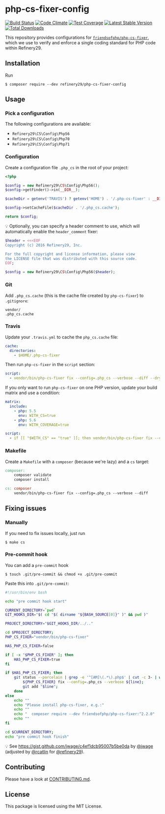 # php-cs-fixer-config

[![Build Status](https://travis-ci.org/refinery29/php-cs-fixer-config.svg?branch=master)](https://travis-ci.org/refinery29/php-cs-fixer-config)
[![Code Climate](https://codeclimate.com/github/refinery29/php-cs-fixer-config/badges/gpa.svg)](https://codeclimate.com/github/refinery29/php-cs-fixer-config)
[![Test Coverage](https://codeclimate.com/github/refinery29/php-cs-fixer-config/badges/coverage.svg)](https://codeclimate.com/github/refinery29/php-cs-fixer-config/coverage)
[![Latest Stable Version](https://poser.pugx.org/refinery29/php-cs-fixer-config/v/stable)](https://packagist.org/packages/refinery29/php-cs-fixer-config)
[![Total Downloads](https://poser.pugx.org/refinery29/php-cs-fixer-config/downloads)](https://packagist.org/packages/refinery29/php-cs-fixer-config)

This repository provides configurations for [`friendsofphp/php-cs-fixer`](http://github.com/FriendsOfPHP/PHP-CS-Fixer), which
we use to verify and enforce a single coding standard for PHP code within Refinery29.

## Installation

Run

```
$ composer require --dev refinery29/php-cs-fixer-config
```

## Usage

### Pick a configuration

The following configurations are available:

* `Refinery29\CS\Config\Php56`
* `Refinery29\CS\Config\Php70`
* `Refinery29\CS\Config\Php71`

### Configuration

Create a configuration file `.php_cs` in the root of your project:

```php
<?php

$config = new Refinery29\CS\Config\Php56();
$config->getFinder()->in(__DIR__);

$cacheDir = getenv('TRAVIS') ? getenv('HOME') . '/.php-cs-fixer' : __DIR__;

$config->setCacheFile($cacheDir . '/.php_cs.cache');

return $config;
```

:bulb: Optionally, you can specify a header comment to use, which will automatically enable the `header_comment` fixer:

```php
$header = <<<EOF
Copyright (c) 2016 Refinery29, Inc.

For the full copyright and license information, please view
the LICENSE file that was distributed with this source code.
EOF;

$config = new Refinery29\CS\Config\Php56($header);
```

### Git

Add `.php_cs.cache` (this is the cache file created by `php-cs-fixer`) to `.gitignore`:

```
vendor/
.php_cs.cache
```

### Travis

Update your `.travis.yml` to cache the `php_cs.cache` file:

```yml
cache:
  directories:
    - $HOME/.php-cs-fixer
```

Then run `php-cs-fixer` in the `script` section:

```yml
script:
  - vendor/bin/php-cs-fixer fix --config=.php_cs --verbose --diff --dry-run
```

If you only want to run `php-cs-fixer` on one PHP version, update your build matrix and use a condition:

```yml
matrix:
  include:
    - php: 5.5
      env: WITH_CS=true
    - php: 5.6
      env: WITH_COVERAGE=true

script:
  - if [[ "$WITH_CS" == "true" ]]; then vendor/bin/php-cs-fixer fix --config=.php_cs --verbose --diff --dry-run; fi
```

### Makefile

Create a `Makefile` with a `composer` (because we're lazy) and a `cs` target:

```Makefile
composer:
	composer validate
	composer install

cs: composer
	vendor/bin/php-cs-fixer fix --config=.php_cs --verbose --diff
```

## Fixing issues

### Manually

If you need to fix issues locally, just run

```
$ make cs
```

### Pre-commit hook

You can add a `pre-commit` hook

```
$ touch .git/pre-commit && chmod +x .git/pre-commit
```

Paste this into `.git/pre-commit`:


```bash
#!/usr/bin/env bash

echo "pre commit hook start"

CURRENT_DIRECTORY=`pwd`
GIT_HOOKS_DIR="$( cd "$( dirname "${BASH_SOURCE[0]}" )" && pwd )"

PROJECT_DIRECTORY="$GIT_HOOKS_DIR/../.."

cd $PROJECT_DIRECTORY;
PHP_CS_FIXER="vendor/bin/php-cs-fixer"

HAS_PHP_CS_FIXER=false

if [ -x "$PHP_CS_FIXER" ]; then
    HAS_PHP_CS_FIXER=true
fi

if $HAS_PHP_CS_FIXER; then
    git status --porcelain | grep -e '^[AM]\(.*\).php$' | cut -c 3- | while read line; do
        ${PHP_CS_FIXER} fix --config=.php_cs --verbose ${line};
        git add "$line";
    done
else
    echo ""
    echo "Please install php-cs-fixer, e.g.:"
    echo ""
    echo "  composer require --dev friendsofphp/php-cs-fixer:^2.2.0"
    echo ""
fi

cd $CURRENT_DIRECTORY;
echo "pre commit hook finish"
```

:bulb: See https://gist.github.com/jwage/c4ef1dcb95007b5be0da by [@jwage](http://github.com/jwage) (adjusted by [@rcatlin](http://github.com/rcatlin) for [@refinery29](http://github.com/refinery29)).

## Contributing

Please have a look at [CONTRIBUTING.md](.github/CONTRIBUTING.md).

## License

This package is licensed using the MIT License.
